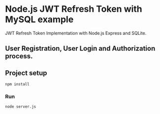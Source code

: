 # Node.js JWT Refresh Token with MySQL example
JWT Refresh Token Implementation with Node.js Express and SQLite. 


## User Registration, User Login and Authorization process.


## Project setup
```
npm install
```

### Run
```
node server.js
```
